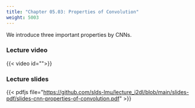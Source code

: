 ```yaml
---
title: "Chapter 05.03: Properties of Convolution"
weight: 5003
---
```

We introduce three important properties by CNNs.

<!--more-->

### Lecture video

{{< video id="">}}

### Lecture slides

{{< pdfjs file="https://github.com/slds-lmu/lecture_i2dl/blob/main/slides-pdf/slides-cnn-properties-of-convolution.pdf" >}}